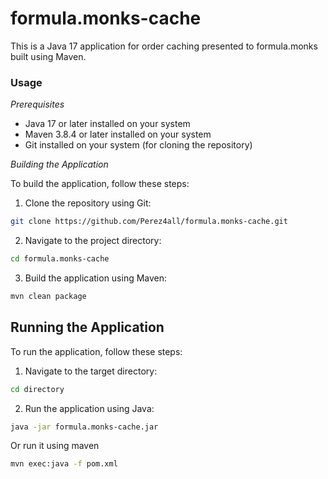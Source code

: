 # formula.monks-cache

This is a Java 17 application for order caching presented to formula.monks built using Maven. 

### Usage

*Prerequisites*

- Java 17 or later installed on your system
- Maven 3.8.4 or later installed on your system
- Git installed on your system (for cloning the repository)

*Building the Application* 

To build the application, follow these steps:

1. Clone the repository using Git:
```bash
git clone https://github.com/Perez4all/formula.monks-cache.git
```

2. Navigate to the project directory:

```bash
cd formula.monks-cache
```

3. Build the application using Maven:

```bash
mvn clean package
```


## Running the Application

To run the application, follow these steps:


1.  Navigate to the target directory:

```bash
cd directory
```
2. Run the application using Java:
```bash
java -jar formula.monks-cache.jar
```

Or run it using maven

```bash
mvn exec:java -f pom.xml
```

